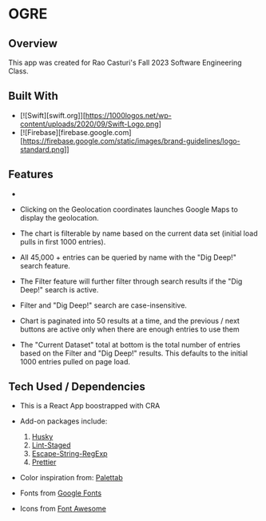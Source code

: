 # OGRE

## Overview

This app was created for Rao Casturi's Fall 2023 Software Engineering Class. 

## Built With

* [![Swift][swift.org]][https://1000logos.net/wp-content/uploads/2020/09/Swift-Logo.png]
* [![Firebase][firebase.google.com][https://firebase.google.com/static/images/brand-guidelines/logo-standard.png]]

## Features

- 

- Clicking on the Geolocation coordinates launches Google Maps to display the
  geolocation.

- The chart is filterable by name based on the current data set (initial load
  pulls in first 1000 entries).

- All 45,000 + entries can be queried by name with the "Dig Deep!" search
  feature.

- The Filter feature will further filter through search results if the "Dig
  Deep!" search is active.

- Filter and "Dig Deep!" search are case-insensitive.

- Chart is paginated into 50 results at a time, and the previous / next buttons
  are active only when there are enough entries to use them

- The "Current Dataset" total at bottom is the total number of entries based on
  the Filter and "Dig Deep!" results. This defaults to the initial 1000 entries
  pulled on page load.

## Tech Used / Dependencies

- This is a React App boostrapped with CRA

- Add-on packages include: <br>

  1. [Husky](https://www.npmjs.com/package/husky)
  2. [Lint-Staged](https://www.npmjs.com/package/lint-staged)
  3. [Escape-String-RegExp](https://www.npmjs.com/package/escape-string-regexp)
  4. [Prettier](https://www.npmjs.com/package/prettier)

- Color inspiration from: [Palettab](https://palettab.com/)

- Fonts from [Google Fonts](https://fonts.google.com/)

- Icons from [Font Awesome](https://fontawesome.com/)
